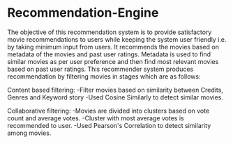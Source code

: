 # Recommendation-Engine

The objective of this recommendation system is to provide satisfactory movie recommendations to users while keeping the system user friendly i.e. by taking minimum input from users. It recommends the movies based on metadata of the movies and past user ratings. Metadata is used to find similar movies as per user preference and then find most relevant movies based on past user ratings. This recommender system produces recommendation by filtering movies in  stages which are as follows:

Content based filtering: 
-Filter movies based on similarity between Credits, Genres and Keyword story
-Used Cosine Similarly to detect similar movies.

Collaborative filtering:
-Movies are divided into clusters based on vote count and average votes. 
-Cluster with most average votes is recommended to user.
-Used Pearson's Correlation to detect similarity among movies.
